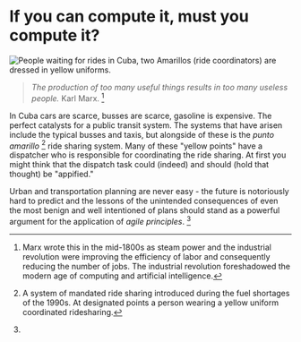 # If you can compute it, must you compute it?

![People waiting for rides in Cuba, two Amarillos (ride coordinators) are dressed in yellow uniforms.](https://hitchwiki.org/en/images/en/b/bf/Amarillo.jpg)

> *The production of too many useful things results in too many useless people.* Karl Marx. [^marx]

In Cuba cars are scarce, busses are scarce, gasoline is expensive. The perfect catalysts for a public transit system. The systems that have arisen include the typical busses and taxis, but alongside of these is the *punto amarillo* [^amarillo] ride sharing system. Many of these "yellow points" have a dispatcher who is responsible for coordinating the ride sharing. At first you might think that the dispatch task could (indeed) and should (hold that thought) be "appified."

Urban and transportation planning are never easy - the future is notoriously hard to predict and the lessons of the unintended consequences of even the most benign and well intentioned of plans should stand as a powerful argument for the application of *agile principles*. [^agile]

[^marx]: Marx wrote this in the mid-1800s as steam power and the industrial revolution were improving the efficiency of labor and consequently reducing the number of jobs. The industrial revolution foreshadowed the modern age of computing and artificial intelligence.

[^amarillo]: A system of mandated ride sharing introduced during the fuel shortages of the 1990s. At designated points a person wearing a yellow uniform coordinated ridesharing.

[^agile]: 
